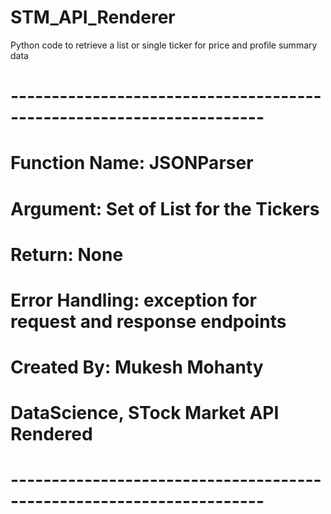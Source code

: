 # STM_API_Renderer
Python code to retrieve a list or single ticker for price and profile summary data
# ---------------------------------------------------------------------
# Function Name: JSONParser
# Argument: Set of List for the Tickers
# Return: None
# Error Handling: exception for request and response endpoints
# Created By: Mukesh Mohanty
# DataScience, STock Market API Rendered
# ---------------------------------------------------------------------
